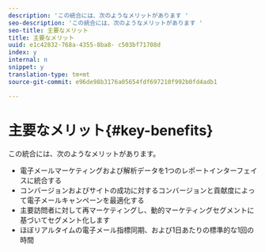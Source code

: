 ```yaml
---
description: 'この統合には、次のようなメリットがあります '
seo-description: 'この統合には、次のようなメリットがあります '
seo-title: 主要なメリット
title: 主要なメリット
uuid: e1c42832-768a-4355-8ba8- c503bf71708d
index: y
internal: n
snippet: y
translation-type: tm+mt
source-git-commit: e96de98b3176a05654fdf697210f992b0fd4adb1

---
```



# 主要なメリット{#key-benefits}

この統合には、次のようなメリットがあります。

* 電子メールマーケティングおよび解析データを1つのレポートインターフェイスに統合する
* コンバージョンおよびサイトの成功に対するコンバージョンと貢献度によって電子メールキャンペーンを最適化する
* 主要訪問者に対して再マーケティングし、動的マーケティングセグメントに基づいてセグメント化します
* ほぼリアルタイムの電子メール指標同期、および1日あたりの標準的な1回の時間

